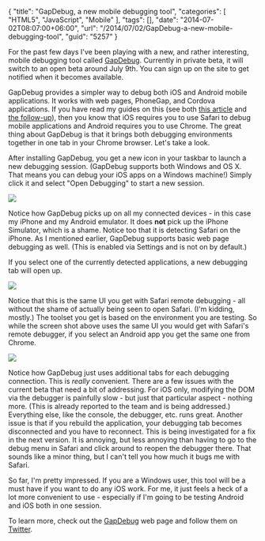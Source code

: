 {
	"title": "GapDebug, a new mobile debugging tool",
	"categories": [
		"HTML5",
		"JavaScript",
		"Mobile"
	],
	"tags": [],
	"date": "2014-07-02T08:07:00+06:00",
	"url": "/2014/07/02/GapDebug-a-new-mobile-debugging-tool",
	"guid": "5257"
}

<p>
For the past few days I've been playing with a new, and rather interesting, mobile debugging tool called <a href="https://www.genuitec.com/products/gapdebug/">GapDebug</a>. Currently in private beta, it will switch to an open beta around July 9th</a>. You can sign up on the site to get notified when it becomes available.
</p>
<!--more-->
<p>
GapDebug provides a simpler way to debug both iOS and Android mobile applications. It works with web pages, PhoneGap, and Cordova applications. If you have read my guides on this (see both <a href="http://css.dzone.com/articles/overview-mobile-debugging">this article</a> and <a href="http://css.dzone.com/articles/overview-mobile-debugging-2?mz=27249-mobile">the follow-up</a>), then you know that iOS requires you to use Safari to debug mobile applications and Android requires you to use Chrome. The great thing about GapDebug is that it brings both debugging environments together in one tab in your Chrome browser. Let's take a look. 
</p>

<p>
After installing GapDebug, you get a new icon in your taskbar to launch a new debugging session. (GapDebug supports both Windows and OS X. That means you can debug your iOS apps on a Windows machine!) Simply click it and select "Open Debugging" to start a new session.
</p>

<p>
<img src="http://static.raymondcamden.com/images/s116.png" />
</p>

<p>
Notice how GapDebug picks up on all my connected devices - in this case my iPhone and my Android emulator. It does <strong>not</strong> pick up the iPhone Simulator, which is a shame. Notice too that it is detecting Safari on the iPhone. As I mentioned earlier, GapDebug supports basic web page debugging as well. (This is enabled via Settings and is not on by default.)
</p>

<p>
If you select one of the currently detected applications, a new debugging tab will open up. 
</p>

<p>
<img src="http://static.raymondcamden.com/images/s214.png" />
</p>

<p>
Notice that this is the same UI you get with Safari remote debugging - all without the shame of actually being seen to open Safari. (I'm kidding, mostly.) The toolset you get is based on the environment you are testing. So while the screen shot above uses the same UI you would get with Safari's remote debugger, if you select an Android app you get the same one from Chrome.
</p>

<p>
<img src="http://static.raymondcamden.com/images/s37.png" />
</p>

<p>
Notice how GapDebug just uses additional tabs for each debugging connection. This is <i>really</i> convenient. There are a few issues with the current beta that need a bit of addressing. For iOS only, modifying the DOM via the debugger is painfully slow - but just that particular aspect - nothing more. (This is already reported to the team and is being addressed.) Everything else, like the console, the debugger, etc. runs great. Another issue is that if you rebuild the application, your debugging tab becomes disconnected and you have to reconnect. This is being investigated for a fix in the next version. It is annoying, but less annoying than having to go to the debug menu in Safari and click around to reopen the debugger there. That sounds like a minor thing, but I can't tell you how much it bugs me with Safari. 
</p>

<p>
So far, I'm pretty impressed. If you are a Windows user, this tool will be a must have if you want to do any iOS work. For me, it just feels a heck of a lot more convenient to use - especially if I'm going to be testing Android and iOS both in one session. 
</p>

<p>
To learn more, check out the <a href="https://www.genuitec.com/products/gapdebug/">GapDebug</a> web page and follow them on <a href="https://twitter.com/GapDebug">Twitter</a>.
</p>